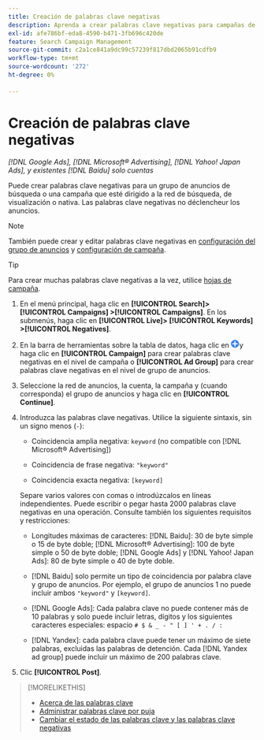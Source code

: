 ```yaml
---
title: Creación de palabras clave negativas
description: Aprenda a crear palabras clave negativas para campañas de búsqueda y grupos de anuncios.
exl-id: afe786bf-eda8-4590-b471-3fb696c420de
feature: Search Campaign Management
source-git-commit: c2a1ce841a9dc99c57239f817dbd2065b91cdfb9
workflow-type: tm+mt
source-wordcount: '272'
ht-degree: 0%

---
```


# Creación de palabras clave negativas

*[!DNL Google Ads], [!DNL Microsoft® Advertising], [!DNL Yahoo! Japan Ads], y existentes [!DNL Baidu] solo cuentas*

Puede crear palabras clave negativas para un grupo de anuncios de búsqueda o una campaña que esté dirigido a la red de búsqueda, de visualización o nativa. Las palabras clave negativas no déclencheur los anuncios.

>[!NOTE]
>También puede crear y editar palabras clave negativas en [configuración del grupo de anuncios](/help/search-social-commerce/campaign-management/campaigns/ad-group-manage.md) y [configuración de campaña](/help/search-social-commerce/campaign-management/campaigns/campaign-manage.md).

>[!TIP]
>Para crear muchas palabras clave negativas a la vez, utilice [hojas de campaña](/help/search-social-commerce/campaign-management/bulksheets/bulksheet-about.md).

1. En el menú principal, haga clic en **[!UICONTROL Search]> [!UICONTROL Campaigns] >[!UICONTROL Campaigns]**. En los submenús, haga clic en **[!UICONTROL Live]> [!UICONTROL Keywords] >[!UICONTROL Negatives]**.

1. En la barra de herramientas sobre la tabla de datos, haga clic en ![Crear](/help/search-social-commerce/assets/add.png "Crear")y haga clic en **[!UICONTROL Campaign]** para crear palabras clave negativas en el nivel de campaña o **[!UICONTROL Ad Group]** para crear palabras clave negativas en el nivel de grupo de anuncios.

1. Seleccione la red de anuncios, la cuenta, la campaña y (cuando corresponda) el grupo de anuncios y haga clic en **[!UICONTROL Continue]**.

1. Introduzca las palabras clave negativas. Utilice la siguiente sintaxis, sin un signo menos (`-`):

   * Coincidencia amplia negativa: `keyword` (no compatible con [!DNL Microsoft® Advertising])

   * Coincidencia de frase negativa: `"keyword"`

   * Coincidencia exacta negativa: `[keyword]`

   Separe varios valores con comas o introdúzcalos en líneas independientes. Puede escribir o pegar hasta 2000 palabras clave negativas en una operación. Consulte también los siguientes requisitos y restricciones:

   * Longitudes máximas de caracteres: [!DNL Baidu]: 30 de byte simple o 15 de byte doble; [!DNL Microsoft® Advertising]: 100 de byte simple o 50 de byte doble; [!DNL Google Ads] y [!DNL Yahoo! Japan Ads]: 80 de byte simple o 40 de byte doble.

   * [!DNL Baidu] solo permite un tipo de coincidencia por palabra clave y grupo de anuncios. Por ejemplo, el grupo de anuncios 1 no puede incluir ambos `"keyword"` y `[keyword]`.

   * [!DNL Google Ads]: Cada palabra clave no puede contener más de 10 palabras y solo puede incluir letras, dígitos y los siguientes caracteres especiales: espacio `# $ & _ - " [ ] ' + . / :`

   * [!DNL Yandex]: cada palabra clave puede tener un máximo de siete palabras, excluidas las palabras de detención. Cada [!DNL Yandex ad group] puede incluir un máximo de 200 palabras clave.

1. Clic **[!UICONTROL Post]**.

>[!MORELIKETHIS]
>
>* [Acerca de las palabras clave](keyword-about.md)
>* [Administrar palabras clave por puja](keyword-manage.md)
>* [Cambiar el estado de las palabras clave y las palabras clave negativas](keyword-status-edit.md)

